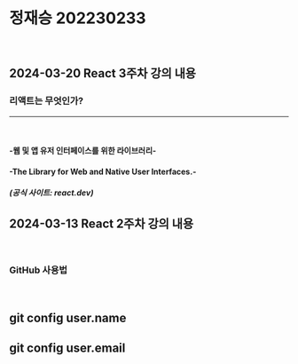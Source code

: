 # 정재승 202230233  
<br>

## 2024-03-20 React 3주차 강의 내용  

### 리액트는 무엇인가?
----
<br>

#### -웹 및 앱 유저 인터페이스를 위한 라이브러리-  
#### -The Library for Web and Native User Interfaces.-
##### (공식 사이트: react.dev)

## 2024-03-13 React 2주차 강의 내용
<br>

### GitHub 사용법     
<br>

## git config user.name  
## git config user.email  

